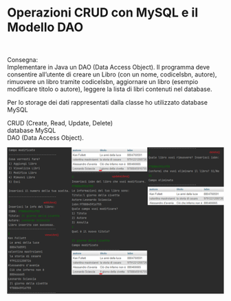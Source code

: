 # Operazioni CRUD con MySQL e il Modello DAO
<br>

Consegna: <br>
Implementare in Java un DAO (Data Access
Object). Il programma deve consentire all’utente di
creare un Libro (con un nome, codiceIsbn, autore),
rimuovere un libro tramite codiceIsbn, aggiornare
un libro (esempio modificare titolo o autore),
leggere la lista di libri contenuti nel database.

Per lo storage dei dati rappresentati
dalla classe ho utilizzato database MySQL


CRUD (Create, Read, Update, Delete)<br>
database MySQL <br>
DAO (Data Access Object).

<img src="https://raw.githubusercontent.com/chiaraferrara/libreria-java-mysql-DAO/master/src/screenshot/screenshot_libreria.png">
